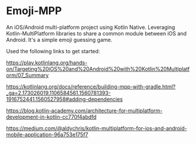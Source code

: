 # Emoji-MPP
An iOS/Android multi-platform project using Kotlin Native.  Leveraging Kotlin-MultiPlatform libraries to share a common module between iOS and Android.  It's a simple emoji guessing game.


Used the following links to get started:

https://play.kotlinlang.org/hands-on/Targeting%20iOS%20and%20Android%20with%20Kotlin%20Multiplatform/07_Summary

https://kotlinlang.org/docs/reference/building-mpp-with-gradle.html?_ga=2.173026019.1106584561.1560781393-1916752441.1560527958#adding-dependencies

https://blog.kotlin-academy.com/architecture-for-multiplatform-development-in-kotlin-cc770f4abdfd

https://medium.com/@aldychris/kotlin-multiplatform-for-ios-and-android-mobile-application-96a753e175f7

